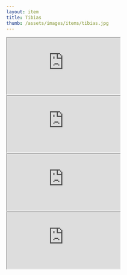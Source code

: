 ```yaml
---
layout: item
title: Tibias
thumb: /assets/images/items/tibias.jpg
---
```

<iframe onload="" src="http://magic-items.herokuapp.com/item/embed/57"></iframe>
<iframe onload="" src="http://magic-items.herokuapp.com/item/embed/54"></iframe>
<iframe onload="" src="http://magic-items.herokuapp.com/item/embed/116"></iframe>
<iframe onload="" src="http://magic-items.herokuapp.com/item/embed/121"></iframe>
